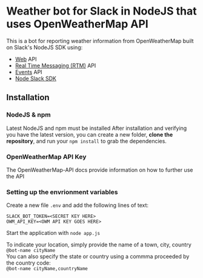 # Weather bot for Slack in NodeJS that uses OpenWeatherMap API
This is a bot for reporting weather information from OpenWeatherMap built on Slack's NodeJS SDK using:
- [Web](https://api.slack.com/web) API
- [Real Time Messaging (RTM)](https://api.slack.com/rtm) API
- [Events](https://api.slack.com/events-api) API
- [Node Slack SDK](https://github.com/slackapi/node-slack-sdk)

## Installation

### NodeJS & npm
Latest NodeJS and npm must be installed
After installation and verifying you have the latest version, you can create a new folder, **clone the repository**, and run your `npm install` to grab the dependencies.

### OpenWeatherMap API Key
The OpenWeatherMap-API docs provide information on how to further use the API

### Setting up the envrionment variables

Create a new file `.env` and add the following lines of text:
```
SLACK_BOT_TOKEN=<SECRET KEY HERE>
OWM_API_KEY=<OWM API KEY GOES HERE>
```

Start the application with `node app.js`


To indicate your location, simply provide the name of a town, city, country  
`@bot-name cityName`  
You can also specify the state or country using a commma proceeded by the country code:  
`@bot-name cityName,countryName`  




